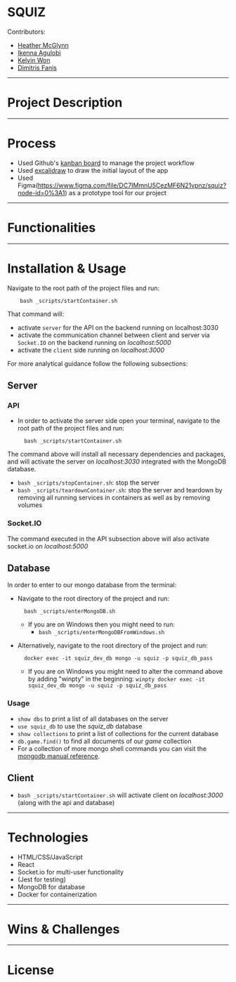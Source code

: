 # SQUIZ

Contributors: 
* [Heather McGlynn](https://github.com/HevvsOlivia)
* [Ikenna Agulobi](https://github.com/ike-agu)
* [Kelvin Won](https://github.com/kelvin6118)
* [Dimitris Fanis](https://github.com/dimi-fn)

---------

# Project Description


-------

# Process

* Used Github's [kanban board](https://github.com/dimi-fn/squiz/projects/2) to manage the project workflow
* Used [excalidraw](https://excalidraw.com/#room=e8ea7cb359dd44038d8f,NWTbp2wAp44yK9gqYUyc2g) to draw the initial layout of the app
* Used Figma(https://www.figma.com/file/DC7IMmnU5CezMF6N21vpnz/squiz?node-id=0%3A1) as a prototype tool for our project

-------

# Functionalities

-------

# Installation & Usage

Navigate to the root path of the project files and run: 

        bash _scripts/startContainer.sh

That command will:
* activate `server` for the API on the backend running on localhost:3030
* activate the communication channel between client and server via `Socket.IO` on the backend running on *localhost:5000*
* activate the `client` side running on *localhost:3000*

For more analytical guidance follow the following subsections:

## Server

### API

* In order to activate the server side open your terminal, navigate to the root path of the project files and run: 

        bash _scripts/startContainer.sh

The command above will install all necessary dependencies and packages, and will activate the server on *localhost:3030* integrated with the MongoDB database. 

* `bash _scripts/stopContainer.sh`: stop the server
* `bash _scripts/teardownContainer.sh`: stop the server and teardown by removing all running services in containers as well as by removing volumes

### Socket.IO

The command executed in the API subsection above will also activate socket.io on *localhost:5000*

## Database

In order to enter to our mongo database from the terminal:
* Navigate to the root directory of the project and run:
    
        bash _scripts/enterMongoDB.sh

    * If you are on Windows then you might need to run:
        * `bash _scripts/enterMongoDBFromWindows.sh`

* Alternatively, navigate to the root directory of the project and run:

        docker exec -it squiz_dev_db mongo -u squiz -p squiz_db_pass

    * If you are on Windows you might need to alter the command above by adding "winpty" in the beginning: `winpty docker exec -it squiz_dev_db mongo -u squiz -p squiz_db_pass`

### Usage    
* `show dbs` to print a list of all databases on the server
* `use squiz_db` to use the *squiz_db* database
* `show collections` to print a list of collections for the current database
* `db.game.find()` to find all documents of our *game* collection
* For a collection of more mongo shell commands you can visit the [mongodb manual reference](https://www.mongodb.com/docs/manual/reference/mongo-shell/).

## Client

* `bash _scripts/startContainer.sh` will activate client on *localhost:3000* (along with the api and database)

-------

# Technologies

* HTML/CSS/JavaScript
* React
* Socket.io for multi-user functionality
* (Jest for testing)
* MongoDB for database
* Docker for containerization

-------

# Wins & Challenges

-------

# License
